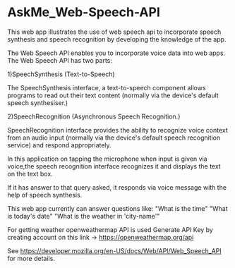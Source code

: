# AskMe_Web-Speech-API
This web app illustrates the use of web speech api to incorporate speech synthesis and speech recognition by developing the knowledge of the app.

The Web Speech API enables you to incorporate voice data into web apps. The Web Speech API has two parts: 

1)SpeechSynthesis (Text-to-Speech)

The SpeechSynthesis interface, a text-to-speech component allows programs to read out their text content (normally via the device's default speech synthesiser.) 

2)SpeechRecognition (Asynchronous Speech Recognition.)

SpeechRecognition interface provides the ability to recognize voice context from an audio input (normally via the device's default speech recognition service) and respond appropriately.

In this application on tapping the microphone when input is given via voice,the speech recognition interface recognizes it and displays the text on the text box.

If it has answer to that query asked, it responds via voice message with the help of speech synthesis.

This web app currently can answer questions like:
"What is the time"
"What is today's date"
"What is the weather in 'city-name'" 

For getting weather openweathermap API is used
Generate API Key by creating account on this link -> https://openweathermap.org/api

See https://developer.mozilla.org/en-US/docs/Web/API/Web_Speech_API for more details.



